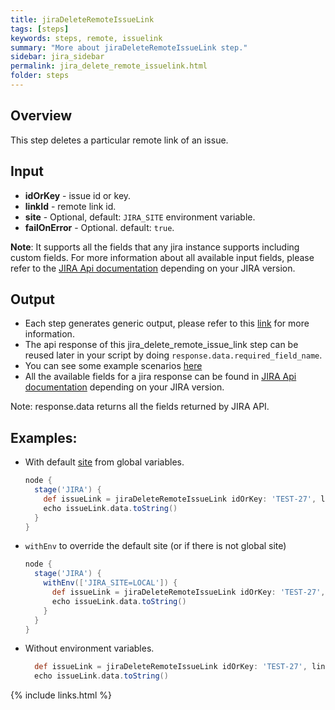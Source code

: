 ```yaml
---
title: jiraDeleteRemoteIssueLink
tags: [steps]
keywords: steps, remote, issuelink
summary: "More about jiraDeleteRemoteIssueLink step."
sidebar: jira_sidebar
permalink: jira_delete_remote_issuelink.html
folder: steps
---
```


## Overview

This step deletes a particular remote link of an issue.

## Input

* **idOrKey** - issue id or key.
* **linkId** - remote link id.
* **site** - Optional, default: `JIRA_SITE` environment variable.
* **failOnError** - Optional. default: `true`.

**Note**: It supports all the fields that any jira instance supports including custom fields. For more information about all available input fields, please refer to the [JIRA Api documentation](https://docs.atlassian.com/jira/REST/) depending on your JIRA version.

## Output

* Each step generates generic output, please refer to this [link](config.html#common-response--error-handling) for more information.
* The api response of this jira_delete_remote_issue_link step can be reused later in your script by doing `response.data.required_field_name`.
* You can see some example scenarios [here](https://jenkinsci.github.io/jira-steps-plugin/common_usages.html)
* All the available fields for a jira response can be found in [JIRA Api documentation](https://docs.atlassian.com/jira/REST/) depending on your JIRA version.

Note: response.data returns all the fields returned by JIRA API.

## Examples:

* With default [site](config#environment-variables) from global variables.

  ```groovy
  node {
    stage('JIRA') {
      def issueLink = jiraDeleteRemoteIssueLink idOrKey: 'TEST-27', linkId: '10000'
      echo issueLink.data.toString()
    }
  }
  ```
* `withEnv` to override the default site (or if there is not global site)

  ```groovy
  node {
    stage('JIRA') {
      withEnv(['JIRA_SITE=LOCAL']) {
        def issueLink = jiraDeleteRemoteIssueLink idOrKey: 'TEST-27', linkId: '10000'
        echo issueLink.data.toString()
      }
    }
  }
  ```
* Without environment variables.

  ```groovy
    def issueLink = jiraDeleteRemoteIssueLink idOrKey: 'TEST-27', linkId: '10000', site: 'LOCAL', failOnError: false
    echo issueLink.data.toString()
  ```

{% include links.html %}
